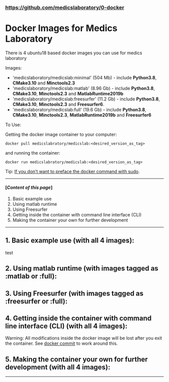 ### https://github.com/medicslaboratory/0-docker

# Docker Images for Medics Laboratory
There is 4 ubuntu18 based docker images you can use for medics laboratory

Images:

  - 'medicslaboratory/medicslab:minimal' (504 Mb) - include **Python3.8**, **CMake3.10** and **Minctools2.3**
  - 'medicslaboratory/medicslab:matlab' (8.96 Gb) - include **Python3.8**, **CMake3.10**, **Minctools2.3** and **MatlabRuntime2019b**
  - 'medicslaboratory/medicslab:freesurfer' (11.2 Gb) - include **Python3.8**, **CMake3.10**, **Minctools2.3** and **Freesurfer6**.
  - 'medicslaboratory/medicslab:full' (19.6 Gb) - include **Python3.8**, **CMake3.10**, **Minctools2.3**, **MatlabRuntime2019b** and **Freesurfer6**

To Use:

  Getting the docker image container to your computer:
  ```  
  docker pull medicslabratory/medicslab:<desired_version_as_tag>  
  ```
  and running the container:
  ```  
  docker run medicslabratory/medicslab:<desired_version_as_tag>  
  ```
Tip: [If you don’t want to preface the docker command with sudo](https://docs.docker.com/engine/install/linux-postinstall/).

---------------------------
#### [*Content of this page*]
1. Basic example use
2. Using matlab runtime
3. Using Freesurfer
4. Getting inside the container with command line interface (CLI)
5. Making the container your own for further development

----------------------


## 1. Basic example use (with all 4 images):

test

## 2. Using matlab runtime (with images tagged as :matlab or :full):

## 3. Using Freesurfer (with images tagged as :freesurfer or :full):

## 4. Getting inside the container with command line interface (CLI) (with all 4 images):
Warning: All modifications inside the docker image will be lost after you exit the container. See [docker commit](https://docs.docker.com/engine/reference/commandline/commit/) to work around this. 

## 5. Making the container your own for further development (with all 4 images):

--------------------
